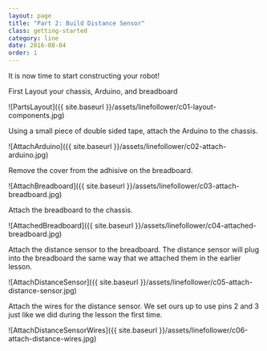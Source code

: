 ```yaml
---
layout: page
title: "Part 2: Build Distance Sensor"
class: getting-started
category: line
date: 2016-08-04
order: 1
---
```


It is now time to start constructing your robot!

First Layout your chassis, Arduino, and breadboard

![PartsLayout]({{ site.baseurl }}/assets/linefollower/c01-layout-components.jpg)

Using a small piece of double sided tape, attach the Arduino to the
chassis.

![AttachArduino]({{ site.baseurl }}/assets/linefollower/c02-attach-arduino.jpg)

Remove the cover from the adhisive on the breadboard.

![AttachBreadboard]({{ site.baseurl }}/assets/linefollower/c03-attach-breadboard.jpg)

Attach the breadboard to the chassis.

![AttachedBreadboard]({{ site.baseurl }}/assets/linefollower/c04-attached-breadboard.jpg)

Attach the distance sensor to the breadboard. The distance sensor will
plug into the breadboard the same way that we attached them in the
earlier lesson.

![AttachDistanceSensor]({{ site.baseurl }}/assets/linefollower/c05-attach-distance-sensor.jpg)

Attach the wires for the distance sensor. We set ours up to use pins 2
and 3 just like we did during the lesson the first time.


![AttachDistanceSensorWires]({{ site.baseurl }}/assets/linefollower/c06-attach-distance-wires.jpg)

